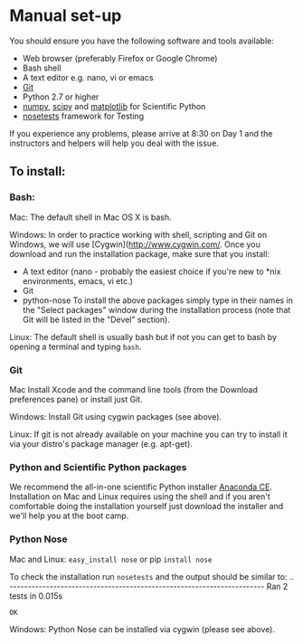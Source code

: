 # Manual set-up

You should ensure you have the following software and tools available: 

* Web browser (preferably Firefox or Google Chrome)
* Bash shell
* A text editor e.g. nano, vi or emacs
* [Git](http://git-scm.com/)
* Python 2.7 or higher
* [numpy](http://numpy.scipy.org/), [scipy](http://scipy.org) and [matplotlib](ttp://matplotlib.org/) for Scientific Python
* [nosetests](https://nose.readthedocs.org/en/latest/) framework for Testing

If you experience any problems, please arrive at 8:30 on Day 1 and the instructors and helpers will help you deal with the issue. 

## To install:

### Bash:

Mac:
The default shell in Mac OS X is bash.

Windows:
In order to practice working with shell, scripting and Git on Windows, we will use [Cygwin](http://www.cygwin.com/.
Once you download and run the installation package, make sure that you install:
* A text editor (nano - probably the easiest choice if you're new to *nix environments, emacs, vi etc.)
* Git
* python-nose
To install the above packages simply type in their names in the "Select packages" window during the installation process (note that Git will be listed in the "Devel" section).

Linux:
The default shell is usually bash but if not you can get to bash by opening a terminal and typing `bash`.

### Git
Mac
Install Xcode and the command line tools (from the Download preferences pane) or install just Git.

Windows: 
Install Git using cygwin packages (see above).

Linux:
If git is not already available on your machine you can try to install it via your distro's package manager (e.g. apt-get).


### Python and Scientific Python packages
We recommend the all-in-one scientific Python installer [Anaconda CE](http://continuum.io/anacondace.html). Installation on Mac and Linux requires using the shell and if you aren't comfortable doing the installation yourself just download the installer and we'll help you at the boot camp.

### Python Nose

Mac and Linux:
`easy_install nose` or pip `install nose`

To check the installation run `nosetests` and the output should be similar to:
    ..
    ----------------------------------------------------------------------
    Ran 2 tests in 0.015s

    OK

Windows:
Python Nose can be installed via cygwin (please see above).

   
